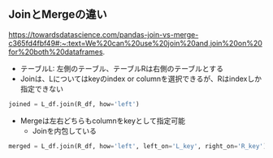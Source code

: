 ## JoinとMergeの違い
https://towardsdatascience.com/pandas-join-vs-merge-c365fd4fbf49#:~:text=We%20can%20use%20join%20and,join%20on%20for%20both%20dataframes.

* テーブルL: 左側のテーブル、テーブルRは右側のテーブルとする
* Joinは、Lについてはkeyのindex or columnを選択できるが、Rはindexしか指定できない
```python
joined = L_df.join(R_df, how='left')
```

* Mergeは左右どちらもcolumnをkeyとして指定可能
    * Joinを内包している
```python
merged = L_df.join(R_df, how='left', left_on='L_key', right_on='R_key')
```
